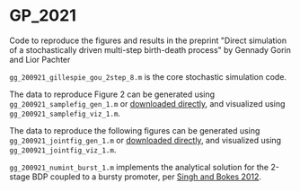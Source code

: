 # GP_2021
Code to reproduce the figures and results in the preprint "Direct simulation of a stochastically driven multi-step birth-death process" by Gennady Gorin and Lior Pachter

`gg_200921_gillespie_gou_2step_8.m` is the core stochastic simulation code.

The data to reproduce Figure 2 can be generated using `gg_200921_samplefig_gen_1.m` or [downloaded directly](https://caltech.box.com/shared/static/9evyayc3hb81qh5pelm50o78ihw7mkpq.mat), and visualized using `gg_200921_samplefig_viz_1.m`.

The data to reproduce the following figures can be generated using `gg_200921_jointfig_gen_1.m` or [downloaded directly](https://caltech.box.com/shared/static/w9yfkr9fb5ol6ocsf5exocuy0jzfp9o8.mat), and visualized using `gg_200921_jointfig_viz_1.m`.

`gg_200921_numint_burst_1.m` implements the analytical solution for the 2-stage BDP coupled to a bursty promoter, per [Singh and Bokes 2012](http://dx.doi.org/10.1016/j.bpj.2012.07.015). 

